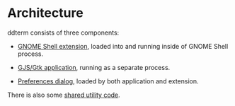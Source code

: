 # Architecture

ddterm consists of three components:

* [GNOME Shell extension], loaded into and running inside of GNOME Shell process.

* [GJS/Gtk application], running as a separate process.

* [Preferences dialog], loaded by both application and extension.

There is also some [shared utility code].

[GNOME Shell extension]: /ddterm/shell
[GJS/Gtk application]: /ddterm/app
[Preferences dialog]: /ddterm/pref
[shared utility code]: /ddterm/common
